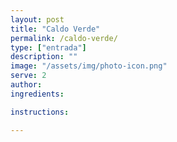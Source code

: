 ```yaml
---
layout: post
title: "Caldo Verde"
permalink: /caldo-verde/
type: ["entrada"]
description: ""
image: "/assets/img/photo-icon.png"
serve: 2
author: 
ingredients:

instructions:

---
```

